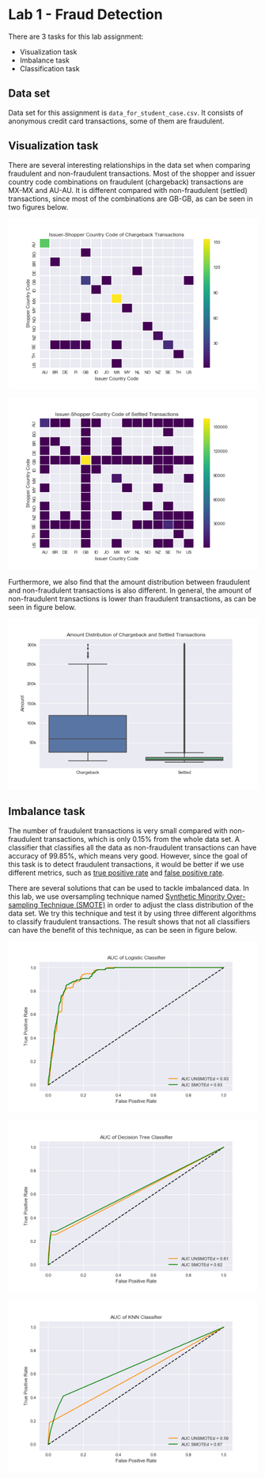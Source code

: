 # Lab 1 - Fraud Detection

There are 3 tasks for this lab assignment:
- Visualization task
- Imbalance task
- Classification task

## Data set
Data set for this assignment is `data_for_student_case.csv`. It consists of
anonymous credit card transactions, some of them are fraudulent.

## Visualization task
There are several interesting relationships in the data set when comparing
fraudulent and non-fraudulent transactions. Most of the shopper and issuer
country code combinations on fraudulent (chargeback) transactions are MX-MX and
AU-AU. It is different compared with non-fraudulent (settled) transactions,
since most of the combinations are GB-GB, as can be seen in two figures below.

![Fraudulent-transactions](https://raw.githubusercontent.com/helmiriawan/CS4035/master/lab1/figure/heatmap_chargeback.png)

![Non-fraudulent-transactions](https://raw.githubusercontent.com/helmiriawan/CS4035/master/lab1/figure/heatmap_settled.png)

Furthermore, we also find that the amount distribution between fraudulent and non-fraudulent transactions is also different. In general, the amount of
non-fraudulent transactions is lower than fraudulent transactions, as can be
seen in figure below.

![Non-fraudulent-transactions](https://raw.githubusercontent.com/helmiriawan/CS4035/master/lab1/figure/boxplot_amount.png)


## Imbalance task
The number of fraudulent transactions is very small compared with non-fraudulent
transactions, which is only 0.15% from the whole data set. A classifier that
classifies all the data as non-fraudulent transactions can have accuracy of
99.85%, which means very good. However, since the goal of this task is to detect
fraudulent transactions, it would be better if we use different metrics, such as
[true positive rate](https://en.wikipedia.org/wiki/Sensitivity_and_specificity)
and
[false positive rate](https://en.wikipedia.org/wiki/Sensitivity_and_specificity).

There are several solutions that can be used to tackle imbalanced data. In this
lab, we use oversampling technique named [Synthetic Minority Over-sampling
Technique (SMOTE)](https://en.wikipedia.org/wiki/Oversampling_and_undersampling_in_data_analysis)
in order to adjust the class distribution of the data set. We
try this technique and test it by using three different algorithms to classify
fraudulent transactions. The result shows that not all classifiers can have the
benefit of this technique, as can be seen in figure below.

![AUC-logistic](https://raw.githubusercontent.com/helmiriawan/CS4035/master/lab1/figure/roc_logistic.png)

![AUC-decision-tree](https://raw.githubusercontent.com/helmiriawan/CS4035/master/lab1/figure/roc_decision_tree.png)

![AUC-KNN](https://raw.githubusercontent.com/helmiriawan/CS4035/master/lab1/figure/roc_knn.png)
